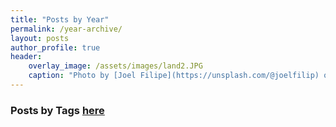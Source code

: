 ```yaml
---
title: "Posts by Year"
permalink: /year-archive/
layout: posts
author_profile: true
header:
    overlay_image: /assets/images/land2.JPG
    caption: "Photo by [Joel Filipe](https://unsplash.com/@joelfilip) on [Unsplash](https://unsplash.com)"
---
```


### Posts by <strong><i class="fas fa-fw fa-tags" aria-hidden="true"></i>  Tags [here](/tags)

